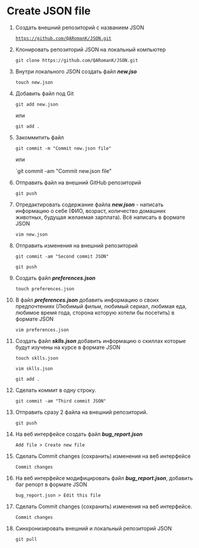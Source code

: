 
# Create JSON file

 1. Создать внешний репозиторий c названием JSON
 
	[`https://github.com/QARomanK/JSON.git`](https://github.com/QARomanK/JSON.git)

 2. Клонировать репозиторий JSON на локальный компьютер 

	`git clone https://github.com/QARomanK/JSON.git `

 3. Внутри локального JSON создать файл ***new.jso*** 

	`touch new.json`

 4. Добавить файл под Git

	`git add new.json`
	
	или
	
	`git add .`

 5. Закоммитить файл

	`git commit -m "Commit new.json file" `

	или

	`git commit -am "Commit new.json file"

 6. Отправить файл на внешний GitHub репозиторий

	`git push`

 7. Отредактировать содержание файла ***new.json*** - написать информацию о себе (ФИО, возраст, количество домашних животных, будущая желаемая зарплата). Всё написать в формате JSON

	`vim new.json`

 8. Отправить изменения на внешний репозиторий

	`git commit -am "Second commit JSON"`

	`git push`

 9. Создать файл ***preferences.json***

	`touch preferences.json`

 10. В файл ***preferences.json*** добавить информацию о своих предпочтениях (Любимый фильм, любимый сериал, любимая еда, любимое время года, сторона которую хотели бы посетить) в формате JSON

     `vim preferences.json`

 11. Создать файл ***sklls.json*** добавить информацию о скиллах которые будут изучены на курсе в формате JSON
	
	 `touch sklls.json`
 
	 `vim sklls.json`

	 `git add .`

 12. Сделать коммит в одну строку.

	 `git commit -am "Third commit JSON"`

 13. Отправить сразу 2 файла на внешний репозиторий.

	 `git push`

 14. На веб интерфейсе создать файл ***bug_report.json***
	
	 `Add file > Create new file`

 15. Сделать Commit changes (сохранить) изменения на веб интерфейсе

	 `Commit changes`

 16. На веб интерфейсе модифицировать файл ***bug_report.json***, добавить баг репорт в формате JSON

	 `bug_report.json > Edit this file`

 17. Сделать Commit changes (сохранить) изменения на веб интерфейсе.

	 `Commit changes`

 18. Синхронизировать внешний и локальный репозиторий JSON

	 `git pull`

